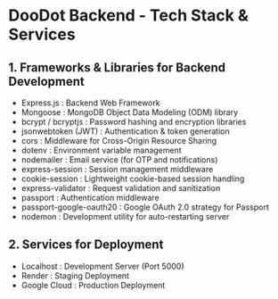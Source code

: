 # DooDot Backend - Tech Stack & Services

## 1. Frameworks & Libraries for Backend Development

- Express.js : Backend Web Framework
- Mongoose : MongoDB Object Data Modeling (ODM) library
- bcrypt / bcryptjs : Password hashing and encryption libraries
- jsonwebtoken (JWT) : Authentication & token generation
- cors : Middleware for Cross-Origin Resource Sharing
- dotenv : Environment variable management
- nodemailer : Email service (for OTP and notifications)
- express-session : Session management middleware
- cookie-session : Lightweight cookie-based session handling
- express-validator : Request validation and sanitization
- passport : Authentication middleware
- passport-google-oauth20 : Google OAuth 2.0 strategy for Passport
- nodemon : Development utility for auto-restarting server

## 2. Services for Deployment

- Localhost : Development Server (Port 5000)
- Render : Staging Deployment
- Google Cloud : Production Deployment
